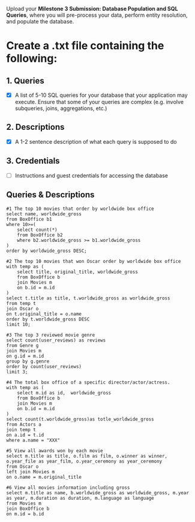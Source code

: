 Upload your **Milestone 3 Submission: Database Population and SQL Queries**, where you will pre-process your data, perform entity resolution, and populate the database. 

# **Create a .txt file containing the following:** 

##  **1. Queries** 

- [x] A list of 5-10 SQL queries for your database that your application may execute. Ensure that some of your queries are complex (e.g. involve subqueries, joins, aggregations, etc.) 

## **2. Descriptions**

- [x] A 1-2 sentence description of what each query is supposed to do 

## **3. Credentials** 

- [ ] Instructions and guest credentials for accessing the database 



## Queries & Descriptions 

```mysql
#1 The top 10 movies that order by worldwide box office
select name, worldwide_gross
from BoxOffice b1
where 10>=(
	select count(*)
    from BoxOffice b2
    where b2.worldwide_gross >= b1.worldwide_gross
)
order by worldwide_gross DESC;

#2 The top 10 movies that won Oscar order by worldwide box office
with temp as (
	select title, original_title, worldwide_gross
    from BoxOffice b
    join Movies m
    on b.id = m.id
)
select t.title as title, t.worldwide_gross as worldwide_gross
from temp t
join Oscar o
on t.original_title = o.name
order by t.worldwide_gross DESC
limit 10;

#3 The top 3 reviewed movie genre
select count(user_reviews) as reviews
from Genre g
join Movies m
on g.id = m.id
group by g.genre
order by count(user_reviews) 
limit 3;

#4 The total box office of a specific director/actor/actress. 
with temp as (
	select m.id as id,  worldwide_gross
    from BoxOffice b
    join Movies m
    on b.id = m.id
)
select count(t.worldwide_gross)as totle_worldwide_gross
from Actors a 
join temp t
on a.id = t.id
where a.name = "XXX"

#5 View all awards won by each movie
select m.title as title, o.film as film, o.winner as winner, o.year_file as year_film, o.year_ceremony as year_ceremony
from Oscar o
left join Movies m
on o.name = m.original_title

#6 View all movies information including gross
select m.title as name, b.worldwide_gross as worldwide_gross, m.year as year, m.duration as duration, m.language as language
from Movies m
join BoxOffice b
on m.id = b.id

```







